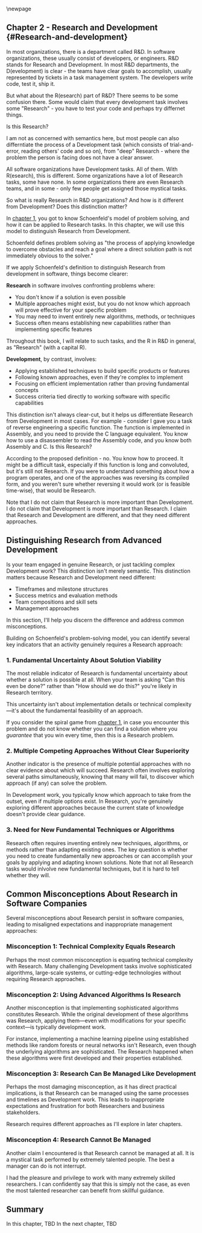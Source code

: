 \newpage

## Chapter 2 - Research and Development {#Research-and-development}

In most organizations, there is a department called R&D. In software organizations, these usually consist of developers, or engineers. R&D stands for Research and Development. In most R&D departments, the D(evelopment) is clear - the teams have clear goals to accomplish, usually represented by tickets in a task management system. The developers write code, test it, ship it.

But what about the R(esearch) part of R&D? There seems to be some confusion there. Some would claim that every development task involves some "Research" - you have to test your code and perhaps try differnet things.

Is this Research?

I am not as concerned with semantics here, but most people can also differntiate the process of a Development task (which consists of trial-and-error, reading others' code and so on), from "deep" Research - where the problem the person is facing does not have a clear answer.

All software organizations have Development tasks. All of them. With R(esearch), this is different. Some organizations have a lot of Research tasks, some have none. In some organizations there are even Research teams, and in some - only few people get assigned those mystical tasks.

So what is really Research in R&D organizations? And how is it different from Development? Does this distinction matter?

In [chapter 1](#problem-solving), you got to know Schoenfeld's model of problem solving, and how it can be applied to Research tasks. In this chapter, we will use this model to distinguish Research from Development.

Schoenfeld defines problem solving as "the process of applying knowledge to overcome obstacles and reach a goal where a direct solution path is not immediately obvious to the solver." 

If we apply Schoenfeld's definition to distinguish Research from development in software, things become clearer:

**Research** in software involves confronting problems where:
- You don't know if a solution is even possible
- Multiple approaches might exist, but you do not know which approach will prove effective for your specific problem
- You may need to invent entirely new algorithms, methods, or techniques
- Success often means establishing new capabilities rather than implementing specific features

Throughout this book, I will relate to such tasks, and the R in R&D in general, as "Research" (with a capital R).

**Development**, by contrast, involves:
- Applying established techniques to build specific products or features
- Following known approaches, even if they're complex to implement
- Focusing on efficient implementation rather than proving fundamental concepts
- Success criteria tied directly to working software with specific capabilities

This distinction isn't always clear-cut, but it helps us differentiate Research from Development in most cases. For example - consider I gave you a task of reverse engineering a specific function. The function is implemented in Assembly, and you need to provide the C language equivalent. You know how to use a disassembler to read the Assembly code, and you know both Assembly and C. Is this Research?

According to the proposed definition - no. You know how to proceed. It might be a difficult task, especially if this function is long and convoluted, but it's still not Research. If you were to understand something about how a program operates, and one of the approaches was reversing its compiled form, and you weren't sure whether reversing it would work (or is feasible time-wise), that would be Research.

Note that I do not claim that Research is more important than Development. I do not claim that Development is more important than Research. I claim that Research and Development are different, and that they need different approaches.

## Distinguishing Research from Advanced Development

Is your team engaged in genuine Research, or just tackling complex Development work? This distinction isn't merely semantic. This distinction matters because Research and Development need different:
- Timeframes and milestone structures
- Success metrics and evaluation methods
- Team compositions and skill sets
- Management approaches

In this section, I'll help you discern the difference and address common misconceptions.

Building on Schoenfeld's problem-solving model, you can identify several key indicators that an activity genuinely requires a Research approach:

### 1. Fundamental Uncertainty About Solution Viability

The most reliable indicator of Research is fundamental uncertainty about whether a solution is possible at all. When your team is asking "Can this even be done?" rather than "How should we do this?" you're likely in Research territory.

This uncertainty isn't about implementation details or technical complexity—it's about the fundamental feasibility of an approach.

If you consider the spiral game from [chapter 1](#problem-solving), in case you encounter this problem and do not know whether you can find a solution where you *guarantee* that you win every time, then this is a Research problem.

### 2. Multiple Competing Approaches Without Clear Superiority

Another indicator is the presence of multiple potential approaches with no clear evidence about which will succeed. Research often involves exploring several paths simultaneously, knowing that many will fail, to discover which approach (if any) can solve the problem.

In Development work, you typically know which approach to take from the outset, even if multiple options exist. In Research, you're genuinely exploring different approaches because the current state of knowledge doesn't provide clear guidance.

### 3. Need for New Fundamental Techniques or Algorithms

Research often requires inventing entirely new techniques, algorithms, or methods rather than adapting existing ones. The key question is whether you need to create fundamentally new approaches or can accomplish your goals by applying and adapting known solutions. Note that not all Research tasks would inlvolve new fundamental techniques, but it is hard to tell whether they will.

## Common Misconceptions About Research in Software Companies

Several misconceptions about Research persist in software companies, leading to misaligned expectations and inappropriate management approaches:

### Misconception 1: Technical Complexity Equals Research

Perhaps the most common misconception is equating technical complexity with Research. Many challenging Development tasks involve sophisticated algorithms, large-scale systems, or cutting-edge technologies without requiring Research approaches.

### Misconception 2: Using Advanced Algorithms Is Research

Another misconception is that implementing sophisticated algorithms constitutes Research. While the original development of these algorithms was Research, applying them—even with modifications for your specific context—is typically development work.

For instance, implementing a machine learning pipeline using established methods like random forests or neural networks isn't Research, even though the underlying algorithms are sophisticated. The Research happened when these algorithms were first developed and their properties established.

### Misconception 3: Research Can Be Managed Like Development

Perhaps the most damaging misconception, as it has direct practical implications, is that Research can be managed using the same processes and timelines as Development work. This leads to inappropriate expectations and frustration for both Researchers and business stakeholders.

Research requires different approaches as I'll explore in later chapters.

### Misconception 4: Research Cannot Be Managed

Another claim I encountered is that Research cannot be managed at all. It is a mystical task performed by extremely talented people. The best a manager can do is not interrupt.

I had the pleasure and privilege to work with many extremely skilled researchers. I can confidently say that this is simply not the case, as even the most talented researcher can benefit from skillful guidance.

## Summary

In this chapter, TBD
In the next chapter, TBD